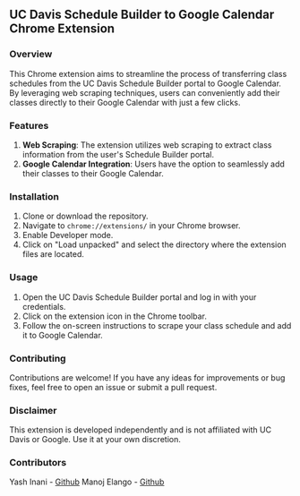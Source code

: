 ## UC Davis Schedule Builder to Google Calendar Chrome Extension

### Overview

This Chrome extension aims to streamline the process of transferring class schedules from the UC Davis Schedule Builder portal to Google Calendar. By leveraging web scraping techniques, users can conveniently add their classes directly to their Google Calendar with just a few clicks.

### Features

1. **Web Scraping**: The extension utilizes web scraping to extract class information from the user's Schedule Builder portal.
2. **Google Calendar Integration**: Users have the option to seamlessly add their classes to their Google Calendar.

### Installation

1. Clone or download the repository.
2. Navigate to `chrome://extensions/` in your Chrome browser.
3. Enable Developer mode.
4. Click on "Load unpacked" and select the directory where the extension files are located.

### Usage

1. Open the UC Davis Schedule Builder portal and log in with your credentials.
2. Click on the extension icon in the Chrome toolbar.
3. Follow the on-screen instructions to scrape your class schedule and add it to Google Calendar.

### Contributing

Contributions are welcome! If you have any ideas for improvements or bug fixes, feel free to open an issue or submit a pull request.

### Disclaimer
This extension is developed independently and is not affiliated with UC Davis or Google. Use it at your own discretion.

### Contributors

Yash Inani - [Github](https://github.com/yinani24) 
Manoj Elango - [Github](https://github.com/ManojBaasha)

